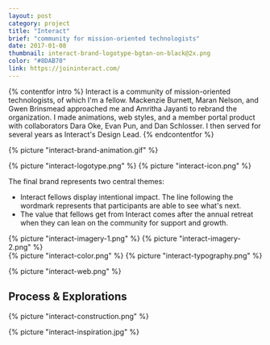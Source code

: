 ```yaml
---
layout: post
category: project
title: "Interact"
brief: "community for mission-oriented technologists"
date: 2017-01-08
thumbnail: interact-brand-logotype-bgtan-on-black@2x.png
color: "#8DAB70"
link: https://joininteract.com/
---
```


{% contentfor intro %}
Interact is a community of mission-oriented technologists, of which I'm a fellow. Mackenzie Burnett, Maran Nelson, and Gwen Brinsmead approached me and Amritha Jayanti to rebrand the organization. I made animations, web styles, and a member portal product with collaborators Dara Oke, Evan Pun, and Dan Schlosser. I then served for several years as Interact's Design Lead.
{% endcontentfor %}

{% picture "interact-brand-animation.gif" %}

{% picture "interact-logotype.png" %}
{% picture "interact-icon.png" %}

The final brand represents two central themes:
- Interact fellows display intentional impact. The line following the wordmark represents that participants are able to see what's next.
- The value that fellows get from Interact comes after the annual retreat when they can lean on the community for support and growth.

<div class="two-column">
{% picture "interact-imagery-1.png" %}
{% picture "interact-imagery-2.png" %}
</div>

<div class="two-column">
{% picture "interact-color.png" %}
{% picture "interact-typography.png" %}
</div>

{% picture "interact-web.png" %}


## Process & Explorations

{% picture "interact-construction.png" %}

{% picture "interact-inspiration.jpg" %}
